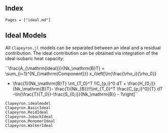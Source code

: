 ## Index

```@index
Pages = ["ideal.md"]
```
## Ideal Models

All `Clapeyron.jl` models can be separated between an ideal and a residual contribution. The ideal contribution can be obtained via integration of the ideal isobaric heat capacity:

``\frac{A_{\mathrm{ideal}}}{Nk_\mathrm{B}T} = \sum_{i=1}^{N_{\mathrm{Component}}} x_i\left[\ln{\frac{\rho_i}{\rho_0}}
+ \frac{1}{Nk_\mathrm{B}T} \int_{T_0}^T \!\!C_{p,i}^0 dT + \frac{H_{0,i}}{Nk_\mathrm{B}T}- \frac{1}{Nk_{B}}\!\!\int_{T_0}^T \frac{C_{p,i}^0}{T} dT -\ln{\frac{T}{T_0}}-\frac{S_{0,i}}{Nk_\mathrm{B}} - 1\right]``

```@docs
Clapeyron.idealmodel
Clapeyron.BasicIdeal
Clapeyron.ReidIdeal
Clapeyron.JobackIdeal
Clapeyron.MonomerIdeal
Clapeyron.WalkerIdeal
```

